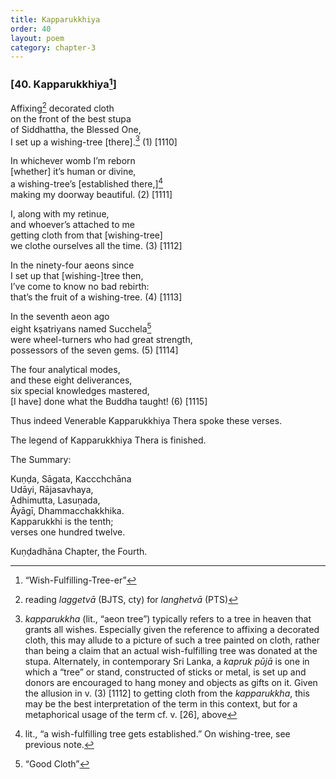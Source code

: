 ```yaml
---
title: Kapparukkhiya
order: 40
layout: poem
category: chapter-3
---
```


### \[40. Kapparukkhiya[^1]\]

Affixing[^2] decorated cloth  
on the front of the best stupa  
of Siddhattha, the Blessed One,  
I set up a wishing-tree \[there\].[^3] (1) \[1110\]

In whichever womb I’m reborn  
\[whether\] it’s human or divine,  
a wishing-tree’s \[established there,\][^4]  
making my doorway beautiful. (2) \[1111\]

I, along with my retinue,  
and whoever’s attached to me  
getting cloth from that \[wishing-tree\]  
we clothe ourselves all the time. (3) \[1112\]

In the ninety-four aeons since  
I set up that \[wishing-\]tree then,  
I’ve come to know no bad rebirth:  
that’s the fruit of a wishing-tree. (4) \[1113\]

In the seventh aeon ago  
eight kṣatriyans named Su<span class="diacritics" data-state="on">c</span><span class="no-diacritics" data-state="off">ch</span>ela[^5]  
were wheel-turners who had great strength,  
possessors of the seven gems. (5) \[1114\]

The four analytical modes,  
and these eight deliverances,  
six special knowledges mastered,  
\[I have\] done what the Buddha taught! (6) \[1115\]

Thus indeed Venerable Kapparukkhiya Thera spoke these verses.

The legend of Kapparukkhiya Thera is finished.

The Summary:

Kuṇḍa, Sāgata, Ka<span class="diacritics" data-state="on">cc</span><span class="no-diacritics" data-state="off">chch</span>āna  
Udāyi, Rājasavhaya,  
Adhimutta, Lasuṇada,  
Āyāgī, Dhamma<span class="diacritics" data-state="on">c</span><span class="no-diacritics" data-state="off">ch</span>akkhika.  
Kapparukkhi is the tenth;  
verses one hundred twelve.

Kuṇḍadhāna Chapter, the Fourth.

[^1]: “Wish-Fulfilling-Tree-er”

[^2]: reading *laggetvā* (BJTS, cty) for *langhetvā* (PTS)

[^3]: *kapparukkha* (lit., “aeon tree”) typically refers to a tree in heaven that grants all wishes. Especially given the reference to affixing a decorated cloth, this may allude to a picture of such a tree painted on cloth, rather than being a claim that an actual wish-fulfilling tree was donated at the stupa. Alternately, in contemporary Sri Lanka, a *kapruk pūjā* is one in which a “tree” or stand, constructed of sticks or metal, is set up and donors are encouraged to hang money and objects as gifts on it. Given the allusion in v. (3) \[1112\] to getting cloth from the *kapparukkha*, this may be the best interpretation of the term in this context, but for a metaphorical usage of the term cf. v. \[26\], above

[^4]: lit., “a wish-fulfilling tree gets established.” On wishing-tree, see previous note.

[^5]: “Good Cloth”
